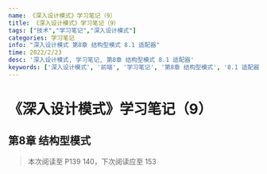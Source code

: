 ```yaml
---
name: 《深入设计模式》学习笔记（9）
title: 《深入设计模式》学习笔记（9）
tags: ["技术","学习笔记","深入设计模式"]
categories: 学习笔记
info: "深入设计模式 第8章 结构型模式 8.1 适配器"
time: 2022/2/23
desc: '深入设计模式, 学习笔记, 第8章 结构型模式 8.1 适配器'
keywords: ['深入设计模式', '前端', '学习笔记', '第8章 结构型模式', '8.1 适配器']
---
```


# 《深入设计模式》学习笔记（9）

## 第8章 结构型模式



> 本次阅读至 P139 140，下次阅读应至 153